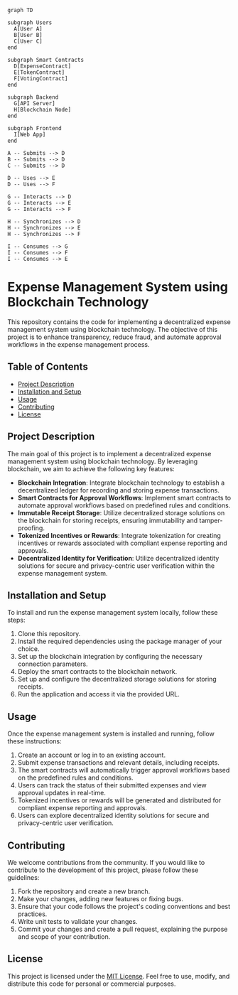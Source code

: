 ```mermaid
graph TD

subgraph Users
  A[User A]
  B[User B]
  C[User C]
end

subgraph Smart Contracts
  D[ExpenseContract]
  E[TokenContract]
  F[VotingContract]
end

subgraph Backend
  G[API Server]
  H[Blockchain Node]
end

subgraph Frontend
  I[Web App]
end

A -- Submits --> D
B -- Submits --> D
C -- Submits --> D

D -- Uses --> E
D -- Uses --> F

G -- Interacts --> D
G -- Interacts --> E
G -- Interacts --> F

H -- Synchronizes --> D
H -- Synchronizes --> E
H -- Synchronizes --> F

I -- Consumes --> G
I -- Consumes --> F
I -- Consumes --> E
```
# Expense Management System using Blockchain Technology

This repository contains the code for implementing a decentralized expense management system using blockchain technology. The objective of this project is to enhance transparency, reduce fraud, and automate approval workflows in the expense management process.

## Table of Contents
- [Project Description](#project-description)
- [Installation and Setup](#installation-and-setup)
- [Usage](#usage)
- [Contributing](#contributing)
- [License](#license)

## Project Description
The main goal of this project is to implement a decentralized expense management system using blockchain technology. By leveraging blockchain, we aim to achieve the following key features:

- **Blockchain Integration**: Integrate blockchain technology to establish a decentralized ledger for recording and storing expense transactions.
- **Smart Contracts for Approval Workflows**: Implement smart contracts to automate approval workflows based on predefined rules and conditions.
- **Immutable Receipt Storage**: Utilize decentralized storage solutions on the blockchain for storing receipts, ensuring immutability and tamper-proofing.
- **Tokenized Incentives or Rewards**: Integrate tokenization for creating incentives or rewards associated with compliant expense reporting and approvals.
- **Decentralized Identity for Verification**: Utilize decentralized identity solutions for secure and privacy-centric user verification within the expense management system.

## Installation and Setup
To install and run the expense management system locally, follow these steps:

1. Clone this repository.
2. Install the required dependencies using the package manager of your choice.
3. Set up the blockchain integration by configuring the necessary connection parameters.
4. Deploy the smart contracts to the blockchain network.
5. Set up and configure the decentralized storage solutions for storing receipts.
6. Run the application and access it via the provided URL.

## Usage
Once the expense management system is installed and running, follow these instructions:

1. Create an account or log in to an existing account.
2. Submit expense transactions and relevant details, including receipts.
3. The smart contracts will automatically trigger approval workflows based on the predefined rules and conditions.
4. Users can track the status of their submitted expenses and view approval updates in real-time.
5. Tokenized incentives or rewards will be generated and distributed for compliant expense reporting and approvals.
6. Users can explore decentralized identity solutions for secure and privacy-centric user verification.

## Contributing
We welcome contributions from the community. If you would like to contribute to the development of this project, please follow these guidelines:

1. Fork the repository and create a new branch.
2. Make your changes, adding new features or fixing bugs.
3. Ensure that your code follows the project's coding conventions and best practices.
4. Write unit tests to validate your changes.
5. Commit your changes and create a pull request, explaining the purpose and scope of your contribution.

## License
This project is licensed under the [MIT License](LICENSE). Feel free to use, modify, and distribute this code for personal or commercial purposes.